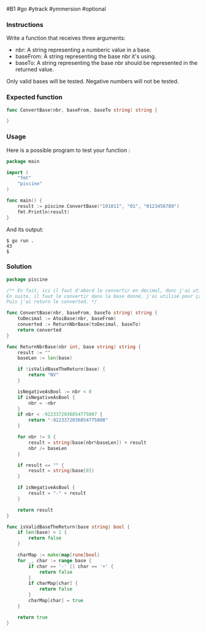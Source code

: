 #B1 #go #ytrack #ymmersion #optional

### Instructions

Write a function that receives three arguments:

* nbr: A string representing a numberic value in a base.
* baseFrom: A string representing the base nbr it's using.
* baseTo: A string representing the base nbr should be represented in the returned value.

Only valid bases will be tested.
Negative numbers will not be tested.

### Expected function
```go
func ConvertBase(nbr, baseFrom, baseTo string) string {

}
```

### Usage

Here is a possible program to test your function :
```go
package main

import (
	"fmt"
	"piscine"
)

func main() {
	result := piscine.ConvertBase("101011", "01", "0123456789")
	fmt.Println(result)
}
```

And its output:
```console
$ go run .
43
$
```

### Solution

```go
package piscine

/** En fait, ici il faut d'abord le convertir en décimal, donc j'ai utilisé AtoiBase qui le fait déjà.
En suite, il faut le convertir dans la base donné, j'ai utilisé pour ça une fonction déjà faite quelque peut modifié qui est à la base PrintNbrBase, que j'ai fait return.
Puis j'ai return le converted. */

func ConvertBase(nbr, baseFrom, baseTo string) string {
	toDecimal := AtoiBase(nbr, baseFrom)
	converted := ReturnNbrBase(toDecimal, baseTo)
	return converted
}

func ReturnNbrBase(nbr int, base string) string {
	result := ""
	baseLen := len(base)

	if !isValidBaseTheReturn(base) {
		return "NV"
	}

	isNegativeAsBool := nbr < 0
	if isNegativeAsBool {
		nbr = -nbr
	}
	if nbr < -9223372036854775807 {
		return "-9223372036854775808"
	}

	for nbr != 0 {
		result = string(base[nbr%baseLen]) + result
		nbr /= baseLen
	}

	if result == "" {
		result = string(base[0])
	}

	if isNegativeAsBool {
		result = "-" + result
	}

	return result
}

func isValidBaseTheReturn(base string) bool {
	if len(base) < 2 {
		return false
	}

	charMap := make(map[rune]bool)
	for _, char := range base {
		if char == '-' || char == '+' {
			return false
		}
		if charMap[char] {
			return false
		}
		charMap[char] = true
	}

	return true
}
```

